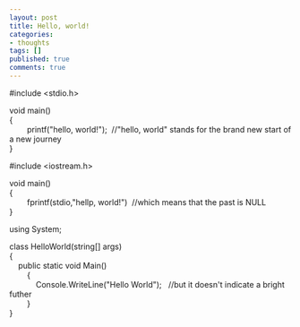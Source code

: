 ```yaml
---
layout: post
title: Hello, world!
categories:
- thoughts
tags: []
published: true
comments: true
---
```

<p><p>#include &lt;stdio.h&gt;</p>
<p>void main()<br />{<br />&nbsp;&nbsp;&nbsp;&nbsp;&nbsp;&nbsp;&nbsp; printf("hello, world!");&nbsp; //"hello, world" stands for the brand new start of a new journey<br />}</p>
<p>#include &lt;iostream.h&gt;</p>
<p>void main()<br />{<br />&nbsp;&nbsp;&nbsp;&nbsp;&nbsp;&nbsp;&nbsp; fprintf(stdio,"hellp, world!")&nbsp; //which means that the past is NULL<br />}</p>
<p>using System; </p>
<p>class HelloWorld(string[] args)<br />{ <br />&nbsp;&nbsp;&nbsp; public static void Main() <br />&nbsp;&nbsp;&nbsp;&nbsp;&nbsp;&nbsp;&nbsp; { <br />&nbsp;&nbsp;&nbsp;&nbsp;&nbsp;&nbsp;&nbsp;&nbsp;&nbsp;&nbsp;&nbsp; Console.WriteLine("Hello World");&nbsp;&nbsp; //but it doesn't&nbsp;indicate&nbsp;a bright futher<br />&nbsp;&nbsp;&nbsp;&nbsp;&nbsp;&nbsp;&nbsp; } <br />} <br /><br /></p></p>
